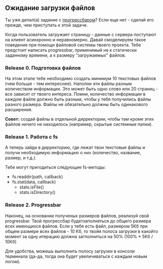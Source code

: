 ## Ожидание загрузки файлов

Ты уже делал(а) задание c [прогрессбаром](https://github.com/Elbrus-Bootcamp/extra-algorithm-progressbar)? Если еще нет - сделай его прежде, чем приступать к этой задаче.

Когда пользователь загружает страницу - данные с сервера поступают на клиент асинхронно и неравномерно. Давай смоделируем такое поведение при помощи файловой системы твоего проекта. Тебе предстоит написать progressbar, применимый не к статически заданному времени, а к размеру "загружаемых" файлов.

### Release 0. Подготовка файлов
На этом этапе тебе необходимо создать минимум 10 текстовых файлов (чем больше - тем интереснее). Наполни эти файлы разным количеством информации. Это может быть одно слово или 20 страниц - все зависит от твоего интереса. Помни, количество информации в каждом файле должно быть разным, чтобы у тебя получились файлы разного размера. Файлы не обязательно должны быть одинакового расширения. 

**Совет:** создай файлы в отдельной дирректории, чтобы там кроме этих файлов ничего не находилось (например, скрытые системные папки).

### Release 1. Работа с fs
А теперь зайди в дирректорию, где лежат твои текстовые файлы и получи необходимую информацию о них (количество, название, размер, и т.д.).

Тебе могут пригодиться следующие fs-методы:
- fs.readdir(path, callback)
- fs.stat(data, callback)
  - stats.isFile()
  - stats.isDirectory()

### Release 2. Progressbar
Наконец, на основании полученых размеров файлов, реализуй свой progressbar. Твой прогрессбар будетзаполняться до общего размера всех имеющихся файлов. Если у тебя есть файл, размером 5Кб при общем размере всех файлов - 10 Кб, то твойя полоса загрузки в какойто момент за одну итерацию должна загполниться на 50% (100% * 5Кб / 10Кб)

Для удобства, можешь выполнить полосу загрузки в консоли терминала (да-да, тогда она будет увеличиваться с каждым новым логом).

